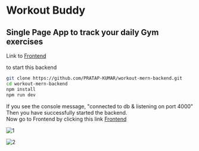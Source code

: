﻿# Workout Buddy
## Single Page App to track your daily Gym exercises

Link to [Frontend](https://github.com/PRATAP-KUMAR/workout-buddy-fullstack-frontend)


to start this backend

```bash
git clone https://github.com/PRATAP-KUMAR/workout-mern-backend.git
cd workout-mern-backend
npm install
npm run dev
```

If you see the console message, "connected to db & listening on port 4000" Then you have successfully started the backend.  
Now go to Frontend by clicking this link [Frontend](https://pratap-panabaka-workout-buddy.netlify.app/)


![1](https://github.com/PRATAP-KUMAR/workout-mern-backend/assets/40719899/9867f549-0fbc-4e84-bdc3-995aeb3abd78)

![2](https://github.com/PRATAP-KUMAR/workout-mern-backend/assets/40719899/253b522d-38b1-46a8-9eaf-efb9f7f0dea1)
